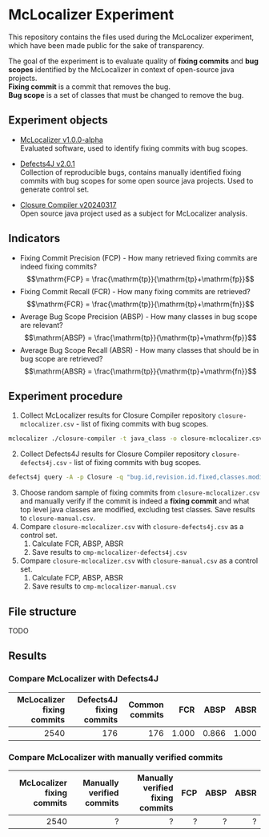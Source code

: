 # McLocalizer Experiment

This repository contains the files used during the McLocalizer experiment, which have been made public for the sake of transparency.

The goal of the experiment is to evaluate quality of **fixing commits** and **bug scopes** identified by the McLocalizer in context of open-source java projects. <br>
**Fixing commit** is a commit that removes the bug. <br>
**Bug scope** is a set of classes that must be changed to remove the bug. <br>

## Experiment objects

* [McLocalizer v1.0.0-alpha](https://github.com/jkbkasprzak/mclocalizer/releases/tag/v1.0.0-alpha) <br>
Evaluated software, used to identify fixing commits with bug scopes.

* [Defects4J v2.0.1](https://github.com/rjust/defects4j/releases/tag/v2.0.1) <br>
Collection of reproducible bugs, contains manually identified fixing commits with bug scopes for some open source java projects.
Used to generate control set.

* [Closure Compiler v20240317](https://github.com/google/closure-compiler/releases/tag/v20240317) <br>
Open source java project used as a subject for McLocalizer analysis.

## Indicators

* Fixing Commit Precision (FCP) - How many retrieved fixing commits are indeed fixing commits?
$$\mathrm{FCP} = \frac{\mathrm{tp}}{\mathrm{tp}+\mathrm{fp}}$$
* Fixing Commit Recall (FCR) - How many fixing commits are retrieved?
$$\mathrm{FCR} = \frac{\mathrm{tp}}{\mathrm{tp}+\mathrm{fn}}$$
* Average Bug Scope Precision (ABSP) - How many classes in bug scope are relevant?
$$\mathrm{ABSP} = \frac{\mathrm{tp}}{\mathrm{tp}+\mathrm{fp}}$$
* Average Bug Scope Recall (ABSR) - How many classes that should be in bug scope are retrieved?
$$\mathrm{ABSR} = \frac{\mathrm{tp}}{\mathrm{tp}+\mathrm{fn}}$$


## Experiment procedure

1. Collect McLocalizer results for Closure Compiler repository `closure-mclocalizer.csv` - list of fixing commits with bug scopes.
```sh
mclocalizer ./closure-compiler -t java_class -o closure-mclocalizer.csv
```
2. Collect Defects4J results for Closure Compiler repository `closure-defects4j.csv` - list of fixing commits with bug scopes.
```sh
defects4j query -A -p Closure -q "bug.id,revision.id.fixed,classes.modified" > closure-defects4j.csv
```
3. Choose random sample of fixing commits from `closure-mclocalizer.csv` and manually verify if the commit is indeed a **fixing commit** and what top level java classes are modified, excluding test classes. Save results to `closure-manual.csv`.
4. Compare `closure-mclocalizer.csv` with `closure-defects4j.csv` as a control set.
    1. Calculate FCR, ABSP, ABSR
    2. Save results to `cmp-mclocalizer-defects4j.csv`
5. Compare `closure-mclocalizer.csv` with `closure-manual.csv` as a control set.
    1. Calculate FCP, ABSP, ABSR
    2. Save results to `cmp-mclocalizer-manual.csv`

## File structure
TODO

## Results
### Compare McLocalizer with Defects4J
|McLocalizer fixing commits|Defects4J fixing commits|Common commits|FCR|ABSP|ABSR|
|---:|---:|---:|---:|---:|---:|
|2540|176|176|1.000|0.866|1.000|

### Compare McLocalizer with manually verified commits
|McLocalizer fixing commits|Manually verified commits|Manually verified fixing commits|FCP|ABSP|ABSR|
|---:|---:|---:|---:|---:|---:|
|2540|?|?|?|?|?|
